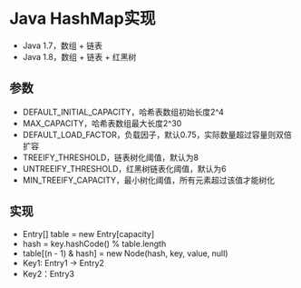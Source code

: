 # Java HashMap实现
- Java 1.7，数组 + 链表
- Java 1.8，数组 + 链表 + 红黑树

## 参数
- DEFAULT_INITIAL_CAPACITY，哈希表数组初始长度2^4
- MAX_CAPACITY，哈希表数组最大长度2^30
- DEFAULT_LOAD_FACTOR，负载因子，默认0.75，实际数量超过容量则双倍扩容
- TREEIFY_THRESHOLD，链表树化阈值，默认为8
- UNTREEIFY_THRESHOLD，红黑树链表化阈值，默认为6
- MIN_TREEIFY_CAPACITY，最小树化阈值，所有元素超过该值才能树化

## 实现
- Entry[] table = new Entry[capacity]
- hash = key.hashCode() % table.length
- table[(n - 1) & hash] = new Node(hash, key, value, null)
- Key1: Entry1 -> Entry2
- Key2：Entry3
